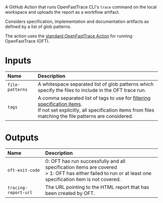 A GitHub Action that runs OpenFastTrace CLI's `trace` command on the local workspace and uploads the report as a workflow artifact.

Considers specification, implementation and documentation artifacts as defined by a list of glob patterns.

The action uses the [standard OpenFastTrace Action](https://github.com/itsallcode/openfasttrace-github-action) for running OpenFastTrace (OFT).

# Inputs

| Name            | Description                                                                                           |
| :-------------- | :---------------------------------------------------------------------------------------------------- |
| `file-patterns` | A whitespace separated list of glob patterns which specify the files to include in the OFT trace run. |
| `tags`          | A comma separated list of tags to use for [filtering specification items](https://github.com/itsallcode/openfasttrace/blob/main/doc/user_guide.md#distributing-the-detailing-work).<br>If not set explicitly, all specification items from files matching the file patterns are considered. |

# Outputs

| Name                 | Description                                                                                                                                                 |
| :------------------- | :---------------------------------------------------------------------------------------------------------------------------------------------------------- |
| `oft-exit-code`      | 0: OFT has run successfully and all specification items are covered<br>> 1: OFT has either failed to run or at least one specification item is not covered. |
| `tracing-report-url` | The URL pointing to the HTML report that has been created by OFT.                                                                                           |
